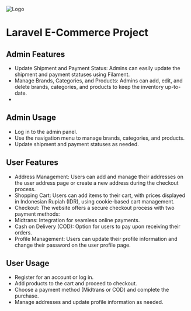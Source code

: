 
![Logo](https://raw.githubusercontent.com/laravel/art/master/logo-lockup/5%20SVG/2%20CMYK/1%20Full%20Color/laravel-logolockup-cmyk-red.svg)


#  Laravel E-Commerce Project 


## Admin  Features

- Update Shipment and Payment Status: Admins can easily update the shipment and payment statuses using Filament.
- Manage Brands, Categories, and Products: Admins can add, edit, and delete brands, categories, and products to keep the inventory up-to-date.
- 
## Admin  Usage
- Log in to the admin panel.
- Use the navigation menu to manage brands, categories, and products.
- Update shipment and payment statuses as needed.

## User   Features

- Address Management: Users can add and manage their addresses on the user address page or create a new address during the checkout process.
- Shopping Cart: Users can add items to their cart, with prices displayed in Indonesian Rupiah (IDR), using cookie-based cart management.
- Checkout: The website offers a secure checkout process with two payment methods:
- Midtrans: Integration for seamless online payments.
- Cash on Delivery (COD): Option for users to pay upon receiving their orders.
- Profile Management: Users can update their profile information and change their password on the user profile page.

## User   Usage
- Register for an account or log in.
- Add products to the cart and proceed to checkout.
- Choose a payment method (Midtrans or COD) and complete the purchase.
- Manage addresses and update profile information as needed.
